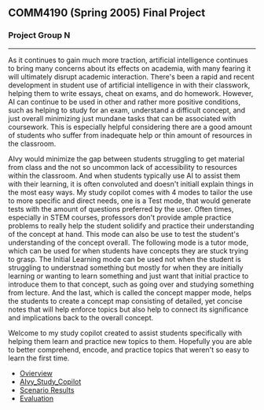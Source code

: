 ## COMM4190 (Spring 2005) Final Project

### Project Group N
----

As it continues to gain much more traction, artificial intelligence continues to bring many concerns about its effects on academia, with many fearing it will ultimately disrupt academic interaction. There's been a rapid and recent development in student use of artificial intelligence in with their classwork, helping them to write essays, cheat on exams, and do homework. However, AI can continue to be used in other and rather more positive conditions, such as helping to study for an exam, understand a difficult concept, and just overall minimizing just mundane tasks that can be associated with coursework. This is especially helpful considering there are a good amount of students who suffer from inadequate help or thin amount of resources in the classroom.  

AIvy would minimize the gap between students struggling to get material from class and the not so uncommon lack of accessibility to resources within the classroom. And when students typically use AI to assist them with their learning, it is often convoluted and doesn't initiall explain things in the most easy ways. My study copilot comes with 4 modes to tailor the use to more specific and direct needs, one is a Test mode, that would generate tests with the amount of questions preferred by the user. Often times, especially in STEM courses, professors don't provide ample practice problems to really help the student solidify and practice their understanding of the concept at hand. This mode can also be use to test the student's understanding of the concept overall. The following mode is a tutor mode, which can be used for when students have concepts they are stuck trying to grasp. The Initial Learning mode can be used not when the student is struggling to understnad something but mostly for when they are initially learning or wanting to learn something and just want that initial practice to introduce them to that concept, such as going over and studying something from lecture. And the last, which is called the concept mapper mode, helps the students to create a concept map consisting of detailed, yet concise notes that will help enforce topics but also help to connect its significance and implications back to the overall concept. 

Welcome to my study copilot created to assist students specifically with helping them learn and practice new topics to them. Hopefully you are able to better comprehend, encode, and practice topics that weren't so easy to learn the first time. 

- [Ovierview](Overview.ipynb)
- [AIvy_Study_Copilot](AIvy_Study_Copilot.ipynb)
- [Scenario Results](AIvy_Modes_Results.ipynb)
- [Evaluation](Evaluation.ipynb)


